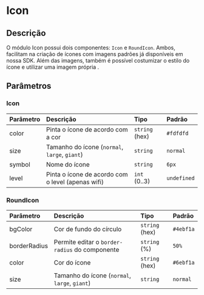 # Icon

## Descrição

O módulo Icon possui dois componentes: `Icon` e `RoundIcon`. Ambos, facilitam na criação de ícones com
imagens padrões já disponíveis em nossa SDK. Além das imagens, também é possível costumizar o estilo
do ícone e utilizar uma imagem própria .

<!-- @example ./example/Example.Html -->

## Parâmetros

### Icon

| Parâmetro | Descrição                                            | Tipo            | Padrão    |
| :-------- | :--------------------------------------------------- | :-------------- | :-------- |
| color     | Pinta o ícone de acordo com a cor                   | `string` (hex)    | `#fdfdfd`  |
| size      | Tamanho do ícone (`normal`, `large`, `giant`)             | `string`          | `normal` |
| symbol    | Nome do ícone                                       | `string`          | `6px`     |
| level     | Pinta o ícone de acordo com o level (apenas wifi)   | `int` (0..3)      | `undefined` |

### RoundIcon

| Parâmetro | Descrição                                      | Tipo         | Padrão     |
| :-------- | :--------------------------------------------- | :---------   | :--------- |
| bgColor   | Cor de fundo do círculo                          | `string` (hex) | `#4ebf1a`  |
| borderRadius | Permite editar o `border-radius` do componente                                 | `string` (%) | `50%`  |
| color     | Cor do ícone                                 | `string` (hex) | `#6ebf1a`  |
| size      | Tamanho do ícone (`normal`, `large`, `giant`)   | `string`       | `normal`   |
